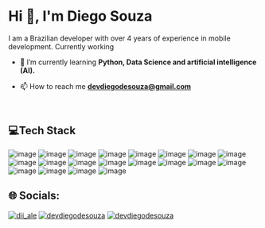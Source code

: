 # Hi 👋, I'm Diego Souza


I am a Brazilian developer with over 4 years of experience in mobile development. Currently working 


- 🌱 I’m currently learning **Python, Data Science and artificial intelligence (AI).**

- 📫 How to reach me **devdiegodesouza@gmail.com**

</br>

## 💻Tech Stack
![image](https://img.shields.io/badge/Android-3DDC84?style=for-the-badge&logo=android&logoColor=white)
![image](https://img.shields.io/badge/Flutter-02569B?style=for-the-badge&logo=flutter&logoColor=white)
![image](https://img.shields.io/badge/Dart-0175C2?style=for-the-badge&logo=dart&logoColor=white)
![image](https://img.shields.io/badge/firebase-ffca28?style=for-the-badge&logo=firebase&logoColor=black)
![image](https://img.shields.io/badge/Kotlin-0095D5?&style=for-the-badge&logo=kotlin&logoColor=white)
![image](https://img.shields.io/badge/Java-ED8B00?style=for-the-badge&logo=openjdk&logoColor=white)
![image](https://img.shields.io/badge/HTML5-E34F26?style=for-the-badge&logo=html5&logoColor=white)
![image](https://img.shields.io/badge/CSS3-1572B6?style=for-the-badge&logo=css3&logoColor=white)
![image](https://img.shields.io/badge/JavaScript-323330?style=for-the-badge&logo=javascript&logoColor=F7DF1E)
![image](https://img.shields.io/badge/material%20design-757575?style=for-the-badge&logo=material%20design&logoColor=white)
![image](https://img.shields.io/badge/Bootstrap-563D7C?style=for-the-badge&logo=bootstrap&logoColor=white)
![image](https://img.shields.io/badge/Figma-F24E1E?style=for-the-badge&logo=figma&logoColor=white)
![image](https://img.shields.io/badge/Canva-%2300C4CC.svg?&style=for-the-badge&logo=Canva&logoColor=white)
![image](https://img.shields.io/badge/Python-FFD43B?style=for-the-badge&logo=python&logoColor=blue)
![image](https://img.shields.io/badge/Django-092E20?style=for-the-badge&logo=django&logoColor=green)
![image](https://img.shields.io/badge/Oracle-F80000?style=for-the-badge&logo=oracle&logoColor=black)
![image](https://img.shields.io/badge/MySQL-005C84?style=for-the-badge&logo=mysql&logoColor=white)
![image](https://img.shields.io/badge/Postman-FF6C37?style=for-the-badge&logo=Postman&logoColor=white)
![image](https://img.shields.io/badge/PowerBI-F2C811?style=for-the-badge&logo=Power%20BI&logoColor=white)
![image](https://img.shields.io/badge/ChatGPT-74aa9c?style=for-the-badge&logo=openai&logoColor=white)
</br>

## 🌐 Socials:
<a href="https://instagram.com/dii_ale" target="blank"><img align="center" src="https://img.shields.io/badge/Instagram-E4405F?style=for-the-badge&logo=instagram&logoColor=white" alt="dii_ale"/></a>
<a href="https://linkedin.com/in/devdiegodesouza" target="blank"><img align="center" src="https://img.shields.io/badge/LinkedIn-0077B5?style=for-the-badge&logo=linkedin&logoColor=white" alt="devdiegodesouza"/></a>
<a href="https://twitter.com/devdiegodesouza" target="blank"><img align="center" src="https://img.shields.io/badge/X-000000?style=for-the-badge&logo=x&logoColor=white" alt="devdiegodesouza"/></a>
